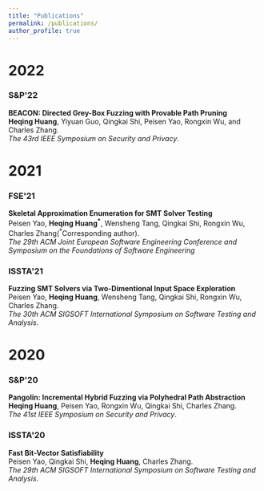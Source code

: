 ```yaml
---
title: "Publications"
permalink: /publications/
author_profile: true
---
```



# 2022

### S&P'22
**BEACON: Directed Grey-Box Fuzzing with Provable Path Pruning**  
**Heqing Huang**, Yiyuan Guo, Qingkai Shi, Peisen Yao, Rongxin Wu, and Charles Zhang.  
*The 43rd IEEE Symposium on Security and Privacy*.
<!-- **[Acceptance rate: 24.5% (97/396)]** -->
<!-- [[PDF]]()  [[bib]]()  [[Artifacts]]() -->


# 2021

### FSE'21 
**Skeletal Approximation Enumeration for SMT Solver Testing**  
Peisen Yao, **Heqing Huang<sup>\*</sup>**, Wensheng Tang, Qingkai Shi, Rongxin Wu, Charles Zhang(<sup>\*</sup>Corresponding author).  
*The 29th ACM Joint European Software Engineering Conference and Symposium on the Foundations of Software Engineering*

### ISSTA'21 
**Fuzzing SMT Solvers via Two-Dimentional Input Space Exploration**  
Peisen Yao, **Heqing Huang**, Wensheng Tang, Qingkai Shi, Rongxin Wu, Charles Zhang.  
*The 30th ACM SIGSOFT International Symposium on Software Testing and Analysis*.


# 2020

### S&P'20
**Pangolin: Incremental Hybrid Fuzzing via Polyhedral Path Abstraction**  
**Heqing Huang**, Peisen Yao, Rongxin Wu, Qingkai Shi, Charles Zhang.  
*The 41st IEEE Symposium on Security and Privacy*.
<!-- **[Acceptance rate: 24.5% (97/396)]** -->
<!-- [[PDF]]()  [[bib]]()  [[Artifacts]]() -->

### ISSTA'20 
**Fast Bit-Vector Satisfiability**  
Peisen Yao, Qingkai Shi, **Heqing Huang**, Charles Zhang.  
*The 29th ACM SIGSOFT International Symposium on Software Testing and Analysis*.  



